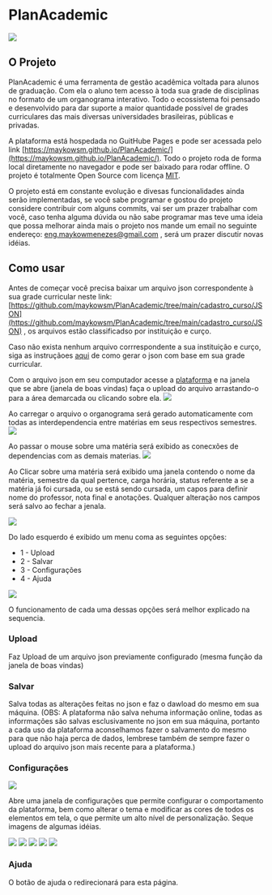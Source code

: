 # PlanAcademic
![](https://github.com/maykowsm/PlanAcademic/blob/main/img/img_readme/PlanAcademic.png)

## O Projeto
PlanAcademic é uma ferramenta de gestão acadêmica voltada para alunos de graduação. Com ela o aluno tem acesso à toda sua grade de disciplinas no formato de um organograma interativo. Todo o ecossistema foi pensado e desenvolvido para dar suporte a maior quantidade possível de grades curriculares das mais diversas universidades brasileiras, públicas e privadas.

A plataforma está hospedada no GuitHube Pages e pode ser acessada pelo link [https://maykowsm.github.io/PlanAcademic/](https://maykowsm.github.io/PlanAcademic/). Todo o projeto roda de forma local diretamente no navegador e pode ser baixado para rodar offline. O projeto é totalmente Open Source com licença [MIT](https://opensource.org/license/mit/).

O projeto está em constante evolução e divesas funcionalidades ainda serão implementadas, se você sabe programar e gostou do projeto considere contribuir com alguns commits, vai ser um prazer trabalhar com você, caso tenha alguma dúvida ou não sabe programar mas teve uma ideia que possa melhorar ainda mais o projeto nos mande um email no seguinte endereço: eng.maykowmenezes@gmail.com , será um prazer discutir novas idéias.

## Como usar
Antes de começar você precisa baixar um arquivo json correspondente à sua grade curricular neste link: [https://github.com/maykowsm/PlanAcademic/tree/main/cadastro_curso/JSON](https://github.com/maykowsm/PlanAcademic/tree/main/cadastro_curso/JSON) , os arquivos estão classificadso por instituição e curço. 

Caso não exista nenhum arquivo corrrespondente a sua instituição e curço, siga as instruçãoes [aqui](#) de como gerar o json com base em sua grade curricular.


Com o arquivo json em seu computador acesse a [plataforma](https://maykowsm.github.io/PlanAcademic/) e na janela que se abre (janela de boas vindas) faça o upload do arquivo arrastando-o para a área demarcada ou clicando sobre ela.
![](https://github.com/maykowsm/PlanAcademic/blob/main/img/img_readme/upload%20Arquivo.png)

Ao carregar o arquivo o organograma será gerado automaticamente com todas as interdependencia entre matérias em seus respectivos semestres.
![](https://github.com/maykowsm/PlanAcademic/blob/main/img/img_readme/Organograma.png)

Ao passar o mouse sobre uma matéria será exibido as conecxões de dependencias com as demais materias.
![](https://github.com/maykowsm/PlanAcademic/blob/main/img/img_readme/met%C3%A9rias.png)

Ao Clicar sobre uma matéria será exibido uma janela contendo o nome da matéria, semestre da qual pertence, carga horária, status referente a se a matéria já foi cursada, ou se está sendo cursada, um capos para definir nome do professor, nota final e anotações. Qualquer alteração nos campos será salvo ao fechar a jenala.

![](https://github.com/maykowsm/PlanAcademic/blob/main/img/img_readme/janela_mat%C3%A9ria.png)


Do lado esquerdo é exibido um menu coma as seguintes opções:
* 1 - Upload
* 2 - Salvar
* 3 - Configurações
* 4 - Ajuda

![](https://github.com/maykowsm/PlanAcademic/blob/main/img/img_readme/menu.png)

O funcionamento de cada uma dessas opções será melhor explicado na sequencia.

### Upload
Faz Upload de um arquivo json previamente configurado (mesma função da janela de boas vindas)

### Salvar
Salva todas as alterações feitas no json e faz o dawload do mesmo em sua máquina. (OBS: A plataforma não salva nehuma informação online, todas as inforrmações são salvas esclusivamente no json em sua máquina, portanto a cada uso da plataforma aconselhamos fazer o salvamento do mesmo para que não haja perca de dados, lembrese também de sempre fazer o upload do arquivo json mais recente para a plataforma.)

### Configurações
![](https://github.com/maykowsm/PlanAcademic/blob/main/img/img_readme/configura%C3%A7%C3%B5es.png)

Abre uma janela de configurações que permite configurar o comportamento da plataforma, bem como alterar o tema e modificar as cores de todos os elementos em tela, o que permite um alto nível de personalização.
Seque imagens de algumas idéias.

![](https://github.com/maykowsm/PlanAcademic/blob/main/img/img_readme/modelo-1.png)
![](https://github.com/maykowsm/PlanAcademic/blob/main/img/img_readme/modelo-2.png)
![](https://github.com/maykowsm/PlanAcademic/blob/main/img/img_readme/modelo-3.png)
![](https://github.com/maykowsm/PlanAcademic/blob/main/img/img_readme/modelo-4.png)
![](https://github.com/maykowsm/PlanAcademic/blob/main/img/img_readme/modelo-5.png)




### Ajuda
O botão de ajuda o redirecionará para esta página.
